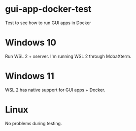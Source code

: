 # gui-app-docker-test

Test to see how to run GUI apps in Docker

# Windows 10

Run WSL 2 + xserver. I'm running WSL 2 through MobaXterm.

# Windows 11

WSL 2 has native support for GUI apps + Docker.

# Linux

No problems during testing.

